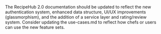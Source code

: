 The RecipeHub 2.0 documentation should be updated to reflect the new authentication system, enhanced data structure, UI/UX improvements (glassmorphism), and the addition of a service layer and rating/review system. Consider updating the use-cases.md to reflect how chefs or users can use the new feature sets.
